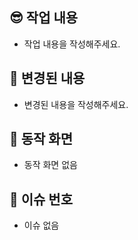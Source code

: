 ## 😎 작업 내용
- 작업 내용을 작성해주세요.

## 🧐 변경된 내용
- 변경된 내용을 작성해주세요.

## 🥳 동작 화면
- 동작 화면 없음

## 🤯 이슈 번호
- 이슈 없음
